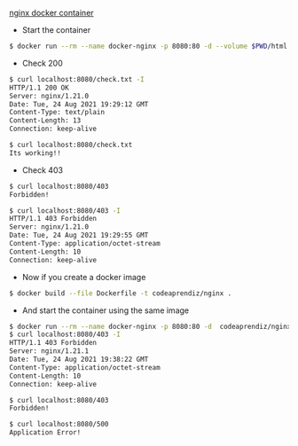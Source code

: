 
[nginx docker container](https://www.digitalocean.com/community/tutorials/how-to-run-nginx-in-a-docker-container-on-ubuntu-14-04)

- Start the container

```bash
$ docker run --rm --name docker-nginx -p 8080:80 -d --volume $PWD/html:/usr/share/nginx/html --volume $PWD/conf.d:/etc/nginx/conf.d nginx
```

- Check 200

```bash
$ curl localhost:8080/check.txt -I
HTTP/1.1 200 OK
Server: nginx/1.21.0
Date: Tue, 24 Aug 2021 19:29:12 GMT
Content-Type: text/plain
Content-Length: 13
Connection: keep-alive

$ curl localhost:8080/check.txt  
Its working!!
```

- Check 403

```bash
$ curl localhost:8080/403      
Forbidden!

$ curl localhost:8080/403 -I
HTTP/1.1 403 Forbidden
Server: nginx/1.21.0
Date: Tue, 24 Aug 2021 19:29:55 GMT
Content-Type: application/octet-stream
Content-Length: 10
Connection: keep-alive                                                                                                                                                                                                           
```

- Now if you create a docker image

```bash
$ docker build --file Dockerfile -t codeaprendiz/nginx .                                                                   
```

- And start the container using the same image

```bash
$ docker run --rm --name docker-nginx -p 8080:80 -d  codeaprendiz/nginx                                                                  
$ curl localhost:8080/403 -I
HTTP/1.1 403 Forbidden
Server: nginx/1.21.1
Date: Tue, 24 Aug 2021 19:38:22 GMT
Content-Type: application/octet-stream
Content-Length: 10
Connection: keep-alive

$ curl localhost:8080/403   
Forbidden!

$ curl localhost:8080/500
Application Error!
```

